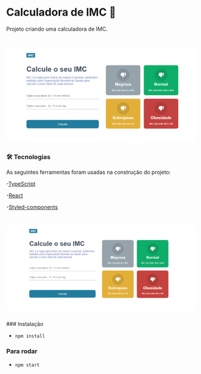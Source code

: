 # Calculadora de IMC 🧮

Projeto criando uma calculadora de IMC.

<h1 align="center">
    <img alt="Readme" title="Readme" src="./src/assets/print.png" />
</h1>

### 🛠️ Tecnologias

As seguintes ferramentas foram usadas na construção do projeto:

-[TypeScript](https://www.typescriptlang.org/)

-[React](https://pt-br.reactjs.org/)

-[Styled-components](https://styled-components.com/)


<h1 align="center">
    <img alt="Readme" title="Readme" src="./src/assets/calc-imc.gif" />
</h1>
### Instalação

- `npm install`

### Para rodar
- `npm start`

